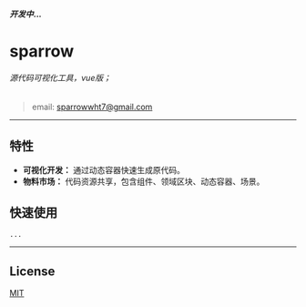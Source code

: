 #### *开发中*...
# sparrow

###### 源代码可视化工具，vue版；
> email: sparrowwht7@gmail.com
---
## 特性

- **可视化开发：** 通过动态容器快速生成原代码。
- **物料市场：** 代码资源共享，包含组件、领域区块、动态容器、场景。

## 快速使用
```bash
...
```
---

## License
[MIT](http://opensource.org/licenses/MIT)